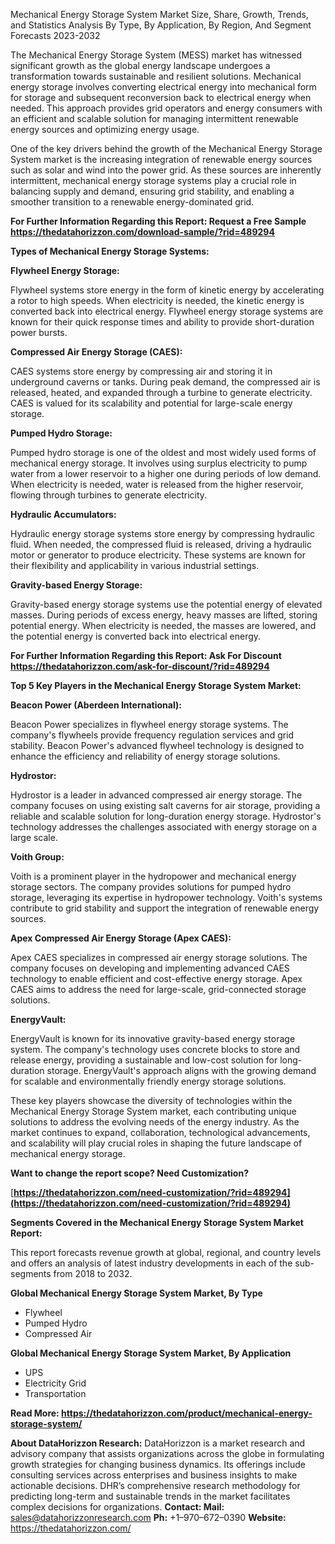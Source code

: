 ﻿Mechanical Energy Storage System Market Size, Share, Growth, Trends, and Statistics Analysis By Type, By Application, By Region, And Segment Forecasts 2023-2032

The Mechanical Energy Storage System (MESS) market has witnessed significant growth as the global energy landscape undergoes a transformation towards sustainable and resilient solutions. Mechanical energy storage involves converting electrical energy into mechanical form for storage and subsequent reconversion back to electrical energy when needed. This approach provides grid operators and energy consumers with an efficient and scalable solution for managing intermittent renewable energy sources and optimizing energy usage.

One of the key drivers behind the growth of the Mechanical Energy Storage System market is the increasing integration of renewable energy sources such as solar and wind into the power grid. As these sources are inherently intermittent, mechanical energy storage systems play a crucial role in balancing supply and demand, ensuring grid stability, and enabling a smoother transition to a renewable energy-dominated grid.

**For Further Information Regarding this Report: Request a Free Sample <https://thedatahorizzon.com/download-sample/?rid=489294>** 

**Types of Mechanical Energy Storage Systems:**

**Flywheel Energy Storage:**

Flywheel systems store energy in the form of kinetic energy by accelerating a rotor to high speeds. When electricity is needed, the kinetic energy is converted back into electrical energy. Flywheel energy storage systems are known for their quick response times and ability to provide short-duration power bursts.

**Compressed Air Energy Storage (CAES):**

CAES systems store energy by compressing air and storing it in underground caverns or tanks. During peak demand, the compressed air is released, heated, and expanded through a turbine to generate electricity. CAES is valued for its scalability and potential for large-scale energy storage.

**Pumped Hydro Storage:**

Pumped hydro storage is one of the oldest and most widely used forms of mechanical energy storage. It involves using surplus electricity to pump water from a lower reservoir to a higher one during periods of low demand. When electricity is needed, water is released from the higher reservoir, flowing through turbines to generate electricity.

**Hydraulic Accumulators:**

Hydraulic energy storage systems store energy by compressing hydraulic fluid. When needed, the compressed fluid is released, driving a hydraulic motor or generator to produce electricity. These systems are known for their flexibility and applicability in various industrial settings.

**Gravity-based Energy Storage:**

Gravity-based energy storage systems use the potential energy of elevated masses. During periods of excess energy, heavy masses are lifted, storing potential energy. When electricity is needed, the masses are lowered, and the potential energy is converted back into electrical energy.

**For Further Information Regarding this Report: Ask For Discount <https://thedatahorizzon.com/ask-for-discount/?rid=489294>**  

**Top 5 Key Players in the Mechanical Energy Storage System Market:**

**Beacon Power (Aberdeen International):**

Beacon Power specializes in flywheel energy storage systems. The company's flywheels provide frequency regulation services and grid stability. Beacon Power's advanced flywheel technology is designed to enhance the efficiency and reliability of energy storage solutions.

**Hydrostor:**

Hydrostor is a leader in advanced compressed air energy storage. The company focuses on using existing salt caverns for air storage, providing a reliable and scalable solution for long-duration energy storage. Hydrostor's technology addresses the challenges associated with energy storage on a large scale.

**Voith Group:**

Voith is a prominent player in the hydropower and mechanical energy storage sectors. The company provides solutions for pumped hydro storage, leveraging its expertise in hydropower technology. Voith's systems contribute to grid stability and support the integration of renewable energy sources.

**Apex Compressed Air Energy Storage (Apex CAES):**

Apex CAES specializes in compressed air energy storage solutions. The company focuses on developing and implementing advanced CAES technology to enable efficient and cost-effective energy storage. Apex CAES aims to address the need for large-scale, grid-connected storage solutions.

**EnergyVault:**

EnergyVault is known for its innovative gravity-based energy storage system. The company's technology uses concrete blocks to store and release energy, providing a sustainable and low-cost solution for long-duration storage. EnergyVault's approach aligns with the growing demand for scalable and environmentally friendly energy storage solutions.

These key players showcase the diversity of technologies within the Mechanical Energy Storage System market, each contributing unique solutions to address the evolving needs of the energy industry. As the market continues to expand, collaboration, technological advancements, and scalability will play crucial roles in shaping the future landscape of mechanical energy storage.

**Want to change the report scope? Need Customization?**

[**https://thedatahorizzon.com/need-customization/?rid=489294](https://thedatahorizzon.com/need-customization/?rid=489294)** 

**Segments Covered in the Mechanical Energy Storage System Market Report:**

This report forecasts revenue growth at global, regional, and country levels and offers an analysis of latest industry developments in each of the sub-segments from 2018 to 2032.

**Global Mechanical Energy Storage System Market, By Type**

- Flywheel
- Pumped Hydro
- Compressed Air

**Global Mechanical Energy Storage System Market, By Application**

- UPS
- Electricity Grid
- Transportation

**Read More: <https://thedatahorizzon.com/product/mechanical-energy-storage-system/>** 

**About DataHorizzon Research:**DataHorizzon is a market research and advisory company that assists organizations across the globe in formulating growth strategies for changing business dynamics. Its offerings include consulting services across enterprises and business insights to make actionable decisions. DHR’s comprehensive research methodology for predicting long-term and sustainable trends in the market facilitates complex decisions for organizations.**Contact:Mail:** <sales@datahorizzonresearch.com> **Ph:** +1–970–672–0390**Website:** <https://thedatahorizzon.com/> 

